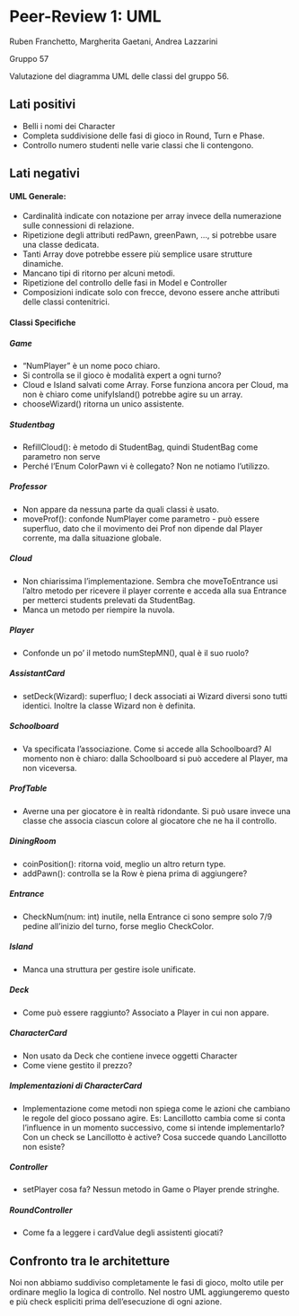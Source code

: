 # Peer-Review 1: UML

Ruben Franchetto, Margherita Gaetani, Andrea Lazzarini

Gruppo 57

Valutazione del diagramma UML delle classi del gruppo 56.

## Lati positivi
- Belli i nomi dei Character
- Completa suddivisione delle fasi di gioco in Round, Turn e Phase.
- Controllo numero studenti nelle varie classi che li contengono.


## Lati negativi
#### UML Generale:
- Cardinalità indicate con notazione per array invece della numerazione sulle connessioni di relazione.
- Ripetizione degli attributi redPawn, greenPawn, …, si potrebbe usare una classe dedicata.
- Tanti Array dove potrebbe essere più semplice usare strutture dinamiche.
- Mancano tipi di ritorno per alcuni metodi.
- Ripetizione del controllo delle fasi in Model e Controller
- Composizioni indicate solo con frecce, devono essere anche attributi delle classi contenitrici.

#### Classi Specifiche
##### Game
-  “NumPlayer” è un nome poco chiaro.
- Si controlla se il gioco è modalità expert a ogni turno?
- Cloud e Island salvati come Array. Forse funziona ancora per Cloud, ma non è chiaro come unifyIsland() potrebbe agire su un array.
- chooseWizard() ritorna un unico assistente.

##### Studentbag
- RefillCloud(): è metodo di StudentBag, quindi StudentBag come parametro non serve
- Perché l’Enum ColorPawn vi è collegato? Non ne notiamo l’utilizzo.

##### Professor
- Non appare da nessuna parte da quali classi è usato.
- moveProf(): confonde NumPlayer come parametro - può essere superfluo, dato che il movimento dei Prof non dipende dal Player corrente, ma dalla situazione globale.

##### Cloud
- Non chiarissima l’implementazione. Sembra che moveToEntrance usi l’altro metodo per ricevere il  player corrente e acceda alla sua Entrance per metterci students prelevati da StudentBag.
- Manca un metodo per riempire la nuvola.

##### Player
- Confonde un po’ il metodo numStepMN(), qual è il suo ruolo?

##### AssistantCard
- setDeck(Wizard): superfluo; I deck associati ai Wizard diversi sono tutti identici. Inoltre la classe Wizard non è definita.

##### Schoolboard
- Va specificata l’associazione. Come si accede alla Schoolboard? Al momento non è chiaro: dalla Schoolboard si può accedere al Player, ma non viceversa.

##### ProfTable
- Averne una per giocatore è in realtà ridondante. Si può usare invece una classe che associa ciascun colore al giocatore che ne ha il controllo.

##### DiningRoom
- coinPosition(): ritorna void, meglio un altro return type.
- addPawn(): controlla se la Row è piena prima di aggiungere?

##### Entrance 
- CheckNum(num: int) inutile, nella Entrance ci sono sempre solo 7/9 pedine all’inizio del turno, forse meglio CheckColor.

##### Island
- Manca una struttura per gestire isole unificate.

##### Deck
- Come può essere raggiunto? Associato a Player in cui non appare.

##### CharacterCard
- Non usato da Deck che contiene invece oggetti Character
- Come viene gestito il prezzo?

##### Implementazioni di CharacterCard
- Implementazione come metodi non spiega come le azioni che cambiano le regole del gioco possano agire. Es: Lancillotto cambia come si conta l’influence in un momento successivo, come si intende implementarlo? Con un check se Lancillotto è active? Cosa succede quando Lancillotto non esiste?

##### Controller
- setPlayer cosa fa? Nessun metodo in Game o Player prende stringhe.

##### RoundController
- Come fa a leggere i cardValue degli assistenti giocati?

## Confronto tra le architetture
Noi non abbiamo suddiviso completamente le fasi di gioco, molto utile per ordinare meglio la logica di controllo. Nel nostro UML aggiungeremo questo e più check espliciti prima dell’esecuzione di ogni azione.



